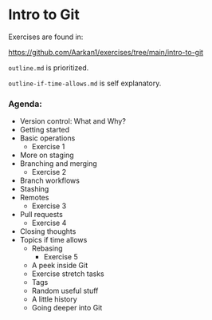 # Intro to Git

Exercises are found in:

https://github.com/Aarkan1/exercises/tree/main/intro-to-git

`outline.md` is prioritized.

`outline-if-time-allows.md` is self explanatory.

### Agenda:

-   Version control: What and Why?
-   Getting started
-   Basic operations
    -   Exercise 1
-   More on staging
-   Branching and merging
    -   Exercise 2
-   Branch workflows
-   Stashing
-   Remotes
    -   Exercise 3
-   Pull requests
    -   Exercise 4
-   Closing thoughts
-   Topics if time allows
    -   Rebasing
        -   Exercise 5
    -   A peek inside Git
    -   Exercise stretch tasks
    -   Tags
    -   Random useful stuff
    -   A little history
    -   Going deeper into Git
